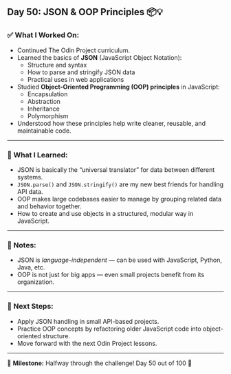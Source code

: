 ## Day 50: JSON & OOP Principles 📦💡

### ✅ What I Worked On:
- Continued The Odin Project curriculum.
- Learned the basics of **JSON** (JavaScript Object Notation):
  - Structure and syntax
  - How to parse and stringify JSON data
  - Practical uses in web applications
- Studied **Object-Oriented Programming (OOP) principles** in JavaScript:
  - Encapsulation
  - Abstraction
  - Inheritance
  - Polymorphism
- Understood how these principles help write cleaner, reusable, and maintainable code.

---

### 🧠 What I Learned:
- JSON is basically the “universal translator” for data between different systems.
- `JSON.parse()` and `JSON.stringify()` are my new best friends for handling API data.
- OOP makes large codebases easier to manage by grouping related data and behavior together.
- How to create and use objects in a structured, modular way in JavaScript.

---

### 📌 Notes:
- JSON is *language-independent* — can be used with JavaScript, Python, Java, etc.
- OOP is not just for big apps — even small projects benefit from its organization.

---

### 🚀 Next Steps:
- Apply JSON handling in small API-based projects.
- Practice OOP concepts by refactoring older JavaScript code into object-oriented structure.
- Move forward with the next Odin Project lessons.

---

📅 **Milestone:** Halfway through the challenge! Day 50 out of 100 🎉

